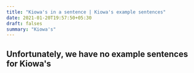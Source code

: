 ```yaml
---
title: "Kiowa's in a sentence | Kiowa's example sentences"
date: 2021-01-20T19:57:50+05:30
draft: falses
summary: "Kiowa's"
---
```

## Unfortunately, we have no example sentences for Kiowa's                 

